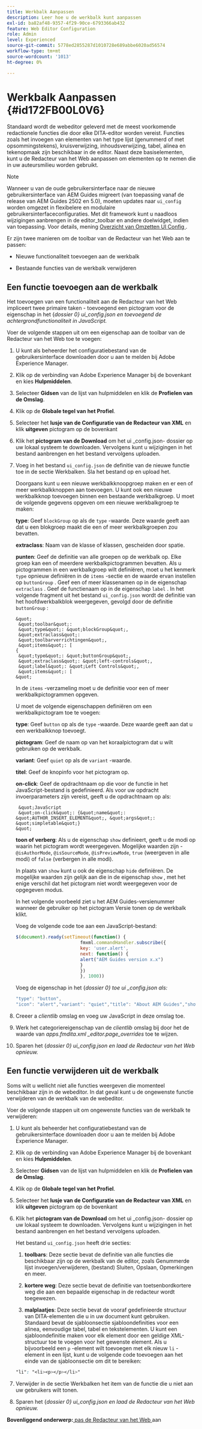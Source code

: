 ```yaml
---
title: Werkbalk Aanpassen
description: Leer hoe u de werkbalk kunt aanpassen
exl-id: ba82af48-9357-4f29-90ce-6793366ab432
feature: Web Editor Configuration
role: Admin
level: Experienced
source-git-commit: 5778ed2855287d1010728e689abbe6020ad56574
workflow-type: tm+mt
source-wordcount: '1013'
ht-degree: 0%

---
```


# Werkbalk Aanpassen {#id172FB00L0V6}

Standaard wordt de webeditor geleverd met de meest voorkomende redactionele functies die door elke DITA-editor worden vereist. Functies zoals het invoegen van elementen van het type lijst \(genummerd of met opsommingstekens\), kruisverwijzing, inhoudsverwijzing, tabel, alinea en tekenopmaak zijn beschikbaar in de editor. Naast deze basiselementen, kunt u de Redacteur van het Web aanpassen om elementen op te nemen die in uw auteursmilieu worden gebruikt.

>[!NOTE]
>
> Wanneer u van de oude gebruikersinterface naar de nieuwe gebruikersinterface van AEM Guides migreert (van toepassing vanaf de release van AEM Guides 2502 en 5.0), moeten updates naar `ui_config` worden omgezet in flexibelere en modulaire gebruikersinterfaceconfiguraties. Met dit framework kunt u naadloos wijzigingen aanbrengen in de editor_toolbar en andere doelwidget, indien van toepassing. Voor details, mening [ Overzicht van Omzetten UI Config ](https://experienceleague.adobe.com/en/docs/experience-manager-guides-learn/videos/advanced-user-guide/conver-ui-config).

Er zijn twee manieren om de toolbar van de Redacteur van het Web aan te passen:

- Nieuwe functionaliteit toevoegen aan de werkbalk

- Bestaande functies van de werkbalk verwijderen


## Een functie toevoegen aan de werkbalk

Het toevoegen van een functionaliteit aan de Redacteur van het Web impliceert twee primaire taken - toevoegend een pictogram voor de eigenschap in het {*dossier 0} ui\_config.json en toevoegend de achtergrondfunctionaliteit in JavaScript.*

Voer de volgende stappen uit om een eigenschap aan de toolbar van de Redacteur van het Web toe te voegen:

1. U kunt als beheerder het configuratiebestand van de gebruikersinterface downloaden door u aan te melden bij Adobe Experience Manager.

1. Klik op de verbinding van Adobe Experience Manager bij de bovenkant en kies **Hulpmiddelen**.
1. Selecteer **Gidsen** van de lijst van hulpmiddelen en klik de **Profielen van de Omslag**.
1. Klik op de **Globale tegel van het Profiel**.
1. Selecteer het **lusje van de Configuratie van de Redacteur van XML** en klik **uitgeven** pictogram op de bovenkant
1. Klik het **pictogram van de Download** om het ui \_config.json- dossier op uw lokaal systeem te downloaden. Vervolgens kunt u wijzigingen in het bestand aanbrengen en het bestand vervolgens uploaden.
1. Voeg in het bestand `ui_config.json` de definitie van de nieuwe functie toe in de sectie Werkbalken. Sla het bestand op en upload het.

   Doorgaans kunt u een nieuwe werkbalkknoopgroep maken en er een of meer werkbalkknoppen aan toevoegen. U kunt ook een nieuwe werkbalkknop toevoegen binnen een bestaande werkbalkgroep. U moet de volgende gegevens opgeven om een nieuwe werkbalkgroep te maken:

   **type**:   Geef `blockGroup` op als de `type` -waarde. Deze waarde geeft aan dat u een blokgroep maakt die een of meer werkbalkgroepen zou bevatten.

   **extraclass**:   Naam van de klasse of klassen, gescheiden door spatie.

   **punten**:   Geef de definitie van alle groepen op de werkbalk op. Elke groep kan een of meerdere werkbalkpictogrammen bevatten. Als u pictogrammen in een werkbalkgroep wilt definiëren, moet u het kenmerk `type` opnieuw definiëren in de `items` -sectie en de waarde ervan instellen op `buttonGroup` . Geef een of meer klassenamen op in de eigenschap `extraclass` . Geef de functienaam op in de eigenschap `label` . In het volgende fragment uit het bestand `ui_config.json` wordt de definitie van het hoofdwerkbalkblok weergegeven, gevolgd door de definitie `buttonGroup` :

       &quot;
        &quot;toolbar&quot;: 
        &quot;type&quot;: &quot;blockGroup&quot;, 
        &quot;extraclass&quot;:
        &quot;toolbarverrichtingen&quot;, 
        &quot;items&quot;: [
       {
        &quot;type&quot;: &quot;buttonGroup&quot;, 
        &quot;extraclass&quot;: &quot;left-controls&quot;, 
        &quot;label&quot;: &quot;Left Controls&quot;, 
        &quot;items&quot;: [
       &quot;
   
   In de `items` -verzameling moet u de definitie voor een of meer werkbalkpictogrammen opgeven.

   U moet de volgende eigenschappen definiëren om een werkbalkpictogram toe te voegen:

   **type**:   Geef `button` op als de `type` -waarde. Deze waarde geeft aan dat u een werkbalkknop toevoegt.

   **pictogram**:   Geef de naam op van het koraalpictogram dat u wilt gebruiken op de werkbalk.

   **variant**:   Geef `quiet` op als de `variant` -waarde.

   **titel**:   Geef de knopinfo voor het pictogram op.

   **on-click**:   Geef de opdrachtnaam op die voor de functie in het JavaScript-bestand is gedefinieerd. Als voor uw opdracht invoerparameters zijn vereist, geeft u de opdrachtnaam op als:

        &quot;JavaScript 
        &quot;on-click&quot;: {&quot;name&quot;: &quot;AUTHOR_INSERT_ELEMENT&quot;, &quot;args&quot;: &quot;simpletable&quot;} 
       &quot;
   
   **toon of verberg**:   Als u de eigenschap `show` definieert, geeft u de modi op waarin het pictogram wordt weergegeven. Mogelijke waarden zijn - `@isAuthorMode`, `@isSourceMode`, `@isPreviewMode`, `true` \(weergeven in alle modi\) of `false` \(verbergen in alle modi\).

   In plaats van `show` kunt u ook de eigenschap `hide` definiëren. De mogelijke waarden zijn gelijk aan die in de eigenschap `show` , met het enige verschil dat het pictogram niet wordt weergegeven voor de opgegeven modus.

   In het volgende voorbeeld ziet u het AEM Guides-versienummer wanneer de gebruiker op het pictogram Versie tonen op de werkbalk klikt.

   Voeg de volgende code toe aan een JavaScript-bestand:

   ```Javascript
   $(document).ready(setTimeout(function() {
                           fmxml.commandHandler.subscribe({
                           key: 'user.alert',
                           next: function() {
                           alert("AEM Guides version x.x")
                           }
                           })
                           }, 1000))
   ```

   Voeg de eigenschap in het {*dossier 0} toe ui \_config.json als:*

   ```Javascript
   "type": "button",
   "icon": "alert","variant": "quiet","title": "About AEM Guides","show": "true","on-click": "user.alert"
   ```

1. Creeer a *clientlib* omslag en voeg uw JavaScript in deze omslag toe.

1. Werk het categoriereigenschap van de *clientlib* omslag bij door het de waarde van *apps.fmdita.xml \_editor.page\_overrides* toe te wijzen.

1. Sparen het {*dossier 0} ui\_config.json en laad de Redacteur van het Web opnieuw.*


## Een functie verwijderen uit de werkbalk

Soms wilt u wellicht niet alle functies weergeven die momenteel beschikbaar zijn in de webeditor. In dat geval kunt u de ongewenste functie verwijderen van de werkbalk van de webeditor.

Voer de volgende stappen uit om ongewenste functies van de werkbalk te verwijderen:

1. U kunt als beheerder het configuratiebestand van de gebruikersinterface downloaden door u aan te melden bij Adobe Experience Manager.

1. Klik op de verbinding van Adobe Experience Manager bij de bovenkant en kies **Hulpmiddelen**.
1. Selecteer **Gidsen** van de lijst van hulpmiddelen en klik de **Profielen van de Omslag**.
1. Klik op de **Globale tegel van het Profiel**.
1. Selecteer het **lusje van de Configuratie van de Redacteur van XML** en klik **uitgeven** pictogram op de bovenkant
1. Klik het **pictogram van de Download** om het ui \_config.json- dossier op uw lokaal systeem te downloaden. Vervolgens kunt u wijzigingen in het bestand aanbrengen en het bestand vervolgens uploaden.

   Het bestand `ui_config.json` heeft drie secties:

   1. **toolbars**:   Deze sectie bevat de definitie van alle functies die beschikbaar zijn op de werkbalk van de editor, zoals Genummerde lijst invoegen/verwijderen, \(bestand\) Sluiten, Opslaan, Opmerkingen en meer.

   1. **kortere weg**:   Deze sectie bevat de definitie van toetsenbordkortere weg die aan een bepaalde eigenschap in de redacteur wordt toegewezen.

   1. **malplaatjes**:   Deze sectie bevat de vooraf gedefinieerde structuur van DITA-elementen die u in uw document kunt gebruiken. Standaard bevat de sjabloonsectie sjabloondefinities voor een alinea, eenvoudige tabel, tabel en tekstelementen. U kunt een sjabloondefinitie maken voor elk element door een geldige XML-structuur toe te voegen voor het gewenste element. Als u bijvoorbeeld een `p` -element wilt toevoegen met elk nieuw `li` -element in een lijst, kunt u de volgende code toevoegen aan het einde van de sjabloonsectie om dit te bereiken:

   ```css
   "li": "<li><p></p></li>"
   ```

1. Verwijder in de sectie Werkbalken het item van de functie die u niet aan uw gebruikers wilt tonen.

1. Sparen het {*dossier 0} ui\_config.json en laad de Redacteur van het Web opnieuw.*


**Bovenliggend onderwerp:**[ pas de Redacteur van het Web ](conf-web-editor.md) aan
